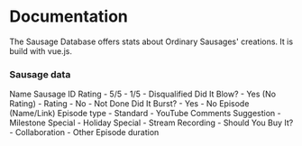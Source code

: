 # Documentation

The Sausage Database offers stats about Ordinary Sausages' creations. It is build with vue.js.

### Sausage data
Name
Sausage ID
Rating
    - 5/5 - 1/5
    - Disqualified
Did It Blow?
    - Yes (No Rating)
    - Rating
    - No
    - Not Done
Did It Burst?
    - Yes
    - No
Episode (Name/Link)
Episode type
    - Standard
    - YouTube Comments Suggestion
    - Milestone Special
    - Holiday Special
    - Stream Recording
    - Should You Buy It?
    - Collaboration
    - Other
Episode duration
